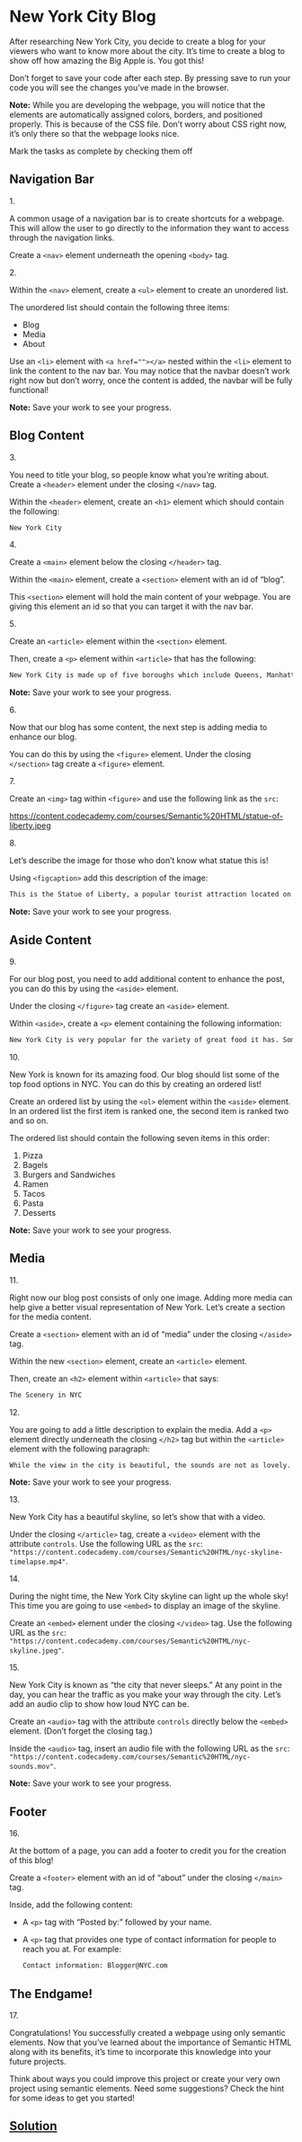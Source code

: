 # New York City Blog

After researching New York City, you decide to create a blog for your
viewers who want to know more about the city. It’s time to create a blog
to show off how amazing the Big Apple is. You got this!

Don’t forget to save your code after each step. By pressing save to run
your code you will see the changes you’ve made in the browser.

**Note:** While you are developing the webpage, you will notice that the
elements are automatically assigned colors, borders, and positioned
properly. This is because of the CSS file. Don’t worry about CSS right
now, it’s only there so that the webpage looks nice.



Mark the tasks as complete by checking them off

## Navigation Bar

1\.

A common usage of a navigation bar is to create shortcuts for a webpage.
This will allow the user to go directly to the information they want to
access through the navigation links.

Create a `<nav>` element underneath the opening `<body>` tag.

2\.

Within the `<nav>` element, create a `<ul>` element to create an
unordered list.

The unordered list should contain the following three items:

- Blog
- Media
- About

Use an `<li>` element with `<a href=""></a>` nested within the `<li>`
element to link the content to the nav bar. You may notice that the
navbar doesn’t work right now but don’t worry, once the content is
added, the navbar will be fully functional!

**Note:** Save your work to see your progress.

## Blog Content

3\.

You need to title your blog, so people know what you’re writing about.
Create a `<header>` element under the closing `</nav>` tag.

Within the `<header>` element, create an `<h1>` element which should
contain the following:

``` html
New York City
```

4\.

Create a `<main>` element below the closing `</header>` tag.

Within the `<main>` element, create a `<section>` element with an id of
“blog”.

This `<section>` element will hold the main content of your webpage. You
are giving this element an id so that you can target it with the nav
bar.

5\.

Create an `<article>` element within the `<section>` element.

Then, create a `<p>` element within `<article>` that has the following:

``` html
New York City is made up of five boroughs which include Queens, Manhattan, Brooklyn, the Bronx, and Staten Island. The city is the home of approximately 8 million people. In 1876, France gifted the City of New York what is known as the Statue of Liberty, which is currently located on Liberty Island and commonly visited by tourists. However, it took 10 years to assemble and therefore wasn’t unveiled until 1886. Another tourist destination is Times Square. Times Square is commonly known for the big buildings, Broadway shows, and bright neon signs. This famous location was named after The New York Times after the Times moved to that location. Prior to that, it was named Longacre Square. New York City is also known for its bridges that connect the boroughs and allow ease of transportation.
```

**Note:** Save your work to see your progress.

6\.

Now that our blog has some content, the next step is adding media to
enhance our blog.

You can do this by using the `<figure>` element. Under the closing
`</section>` tag create a `<figure>` element.

7\.

Create an `<img>` tag within `<figure>` and use the following link as
the `src`:

<a
href="https://content.codecademy.com/courses/Semantic%20HTML/statue-of-liberty.jpeg"
class="e14vpv2g1 gamut-xro1w8-ResetElement-Anchor-AnchorBase e1bhhzie0"
target="_blank"
rel="noopener">https://content.codecademy.com/courses/Semantic%20HTML/statue-of-liberty.jpeg</a>

8\.

Let’s describe the image for those who don’t know what statue this is!

Using `<figcaption>` add this description of the image:

``` html
This is the Statue of Liberty, a popular tourist attraction located on Liberty Island.
```

**Note:** Save your work to see your progress.

## Aside Content

9\.

For our blog post, you need to add additional content to enhance the
post, you can do this by using the `<aside>` element.

Under the closing `</figure>` tag create an `<aside>` element.

Within `<aside>`, create a `<p>` element containing the following
information:

``` html
New York City is very popular for the variety of great food it has. Some of the top food items in NYC include:
```

10\.

New York is known for its amazing food. Our blog should list some of the
top food options in NYC. You can do this by creating an ordered list!

Create an ordered list by using the `<ol>` element within the `<aside>`
element. In an ordered list the first item is ranked one, the second
item is ranked two and so on.

The ordered list should contain the following seven items in this order:

1.  Pizza
2.  Bagels
3.  Burgers and Sandwiches
4.  Ramen
5.  Tacos
6.  Pasta
7.  Desserts

**Note:** Save your work to see your progress.

## Media

11\.

Right now our blog post consists of only one image. Adding more media
can help give a better visual representation of New York. Let’s create a
section for the media content.

Create a `<section>` element with an id of “media” under the closing
`</aside>` tag.

Within the new `<section>` element, create an `<article>` element.

Then, create an `<h2>` element within `<article>` that says:

``` html
The Scenery in NYC
```

12\.

You are going to add a little description to explain the media. Add a
`<p>` element directly underneath the closing `</h2>` tag but within the
`<article>` element with the following paragraph:

``` html
While the view in the city is beautiful, the sounds are not as lovely. Below you'll see an example of the view and the sounds you'll deal with in NYC on a daily basis.
```

**Note:** Save your work to see your progress.

13\.

New York City has a beautiful skyline, so let’s show that with a video.

Under the closing `</article>` tag, create a `<video>` element with the
attribute `controls`. Use the following URL as the `src`:
`"https://content.codecademy.com/courses/Semantic%20HTML/nyc-skyline-timelapse.mp4"`.

14\.

During the night time, the New York City skyline can light up the whole
sky! This time you are going to use `<embed>` to display an image of the
skyline.

Create an `<embed>` element under the closing `</video>` tag. Use the
following URL as the `src`:
`"https://content.codecademy.com/courses/Semantic%20HTML/nyc-skyline.jpeg"`.

15\.

New York City is known as “the city that never sleeps.” At any point in
the day, you can hear the traffic as you make your way through the city.
Let’s add an audio clip to show how loud NYC can be.

Create an `<audio>` tag with the attribute `controls` directly below the
`<embed>` element. (Don’t forget the closing tag.)

Inside the `<audio>` tag, insert an audio file with the following URL as
the `src`:
`"https://content.codecademy.com/courses/Semantic%20HTML/nyc-sounds.mov"`.

**Note:** Save your work to see your progress.

## Footer

16\.

At the bottom of a page, you can add a footer to credit you for the
creation of this blog!

Create a `<footer>` element with an id of “about” under the closing
`</main>` tag.

Inside, add the following content:

- A `<p>` tag with “Posted by:” followed by your name.

- A `<p>` tag that provides one type of contact information for people
  to reach you at. For example:

  ``` html
  Contact information: Blogger@NYC.com
  ```

## The Endgame!

17\.

Congratulations! You successfully created a webpage using only semantic
elements. Now that you’ve learned about the importance of Semantic HTML
along with its benefits, it’s time to incorporate this knowledge into
your future projects.

Think about ways you could improve this project or create your very own
project using semantic elements. Need some suggestions? Check the hint
for some ideas to get you started!

## [Solution](https://datttrian.github.io/codecademy/fundamentals-of-html/semantic-html-nyc-blog/index.html)